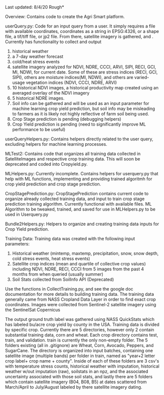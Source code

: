 Last updated: 8/4/20
Rough*

Overview: 
Contains code to create the Agri Smart platform.




userQuery.py:
Code for an input query from a user. It simply requires a file with available coordinates, coordinates as a string in EPSG:4326, or a shape file, a tif/tiff file, or jp2 file. From there, satellite imagery is gathered, and . 
Currently has functionality to collect and output 
1. historical weather
2. a 7-day weather forecast
3. cold/heat stress events 
4. satellite imagery analyzed for NDVI, NDRE, CCCI, ARVI, SIPI, RECI, GCI, MI, NDWI, for current date. Some of these are stress indices (RECI, GCI, SIPI), others are moisture indices(MI, NDWI), and others are varied-usage vegetation indices (NDVI, CCCI, NDRE, ARVI)
5.  10 historical NDVI images, a historical productivity map created using an averaged overlay of the NDVI imagery
6. 5 historical NDRE images.
7. Soil info can be gathered and will be used as an input parameter for machine learning crop yield prediction, but soil info may be misleading to farmers as it is likely not highly reflective of farm soil being used.
8. Crop Stage prediction is pending (debugging helpers)
9. Crop Yield prediction is pending (need to significantly improve ML performance to be useful)

userQueryHelpers.py:
Contains helpers directly related to the user query, excluding helpers for machine learning processes. 




MLTest2:
Contains code that organizes all training data collected in SatelliteImages and respective crop training data. This will soon be deprecated and coded into Cropyield.py.

MLHelpers.py:
Currently incomplete. Contains helpers for userquery.py that help with ML functions, implementing and providing trained algoritmh for crop yield prediction and crop stage prediction.

CropStagePrediction.py:
CropStagePrediction contains current code to organize already collected training data, and input to train crop stage prediction training algorithm. Currently functional with available files. ML Algorithm to be tweaked, trained, and saved for use in MLHelpers.py to be used in Userquery.py



Bundle2Helpers.py:
Helpers to organize and creating training data inputs for Crop Yield prediction.








Training Data:
Training data was created with the following input parameters:
1. Historical weather (mintemp, maxtemp, precipitation, snow, snow depth, cold stress events, heat stress events)
2. Satellite crop indices (mean and quartile of collective crop values) including NDVI, NDRE, RECI, CCCI from 5 images from the past 4 months from when queried (usually summer)
3. Soil Stats collected from SoilInfo API (Deprecated)

Use the functions in CollectTraining.py, and see the google doc documentation for more details to building training data.
The training data generally came from NASS Cropland Data Layer in order to find exact crop coordinates.
Images were collected from Sentinel-2 satellite imagery using the SentinelSat Copernicus


The output ground truth label was gathered using NASS QuickStats which has labeled bu/acre crop yield by county in the USA. 
Training data is divided by specific crop. Currently there are 5 directories, however only 2 contain substantial training data, corn and wheat. Each crop directory contains test, train, and validation. train is currently the only non-empty folder. 
The 5 folders existing (all in .gitignore) are Wheat, Corn, Avocado, Peppers, and SugarCane.
The directory is organized into input batches, containing one satellite image (multiple bands) per folder in train, named as "year+2 letter crop label+ crop name + county". 
Inside of each of these folders are 3 csv's with temperature stress counts, historical weather with imputation, historical weather w/out imputation (raw), soilstats in an npz, and the associated uncertainty associated with those soil stats, and lastly there are 5 folders which contain satellite imagery (B04, B08, B5) at dates scattered from March/April to July/August labeled by there satellite imagery dating. 







